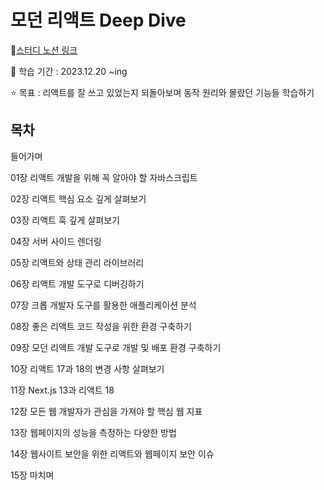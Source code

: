 # 모던 리액트 Deep Dive

🔗[스터디 노션 링크](https://yjmj.notion.site/deep-dive-0f458634f61543189f7b14924e716580?pvs=4)

📆 학습 기간 : 2023.12.20 ~ing

⭐ 목표 : 리액트를 잘 쓰고 있었는지 되돌아보며 동작 원리와 몰랐던 기능들 학습하기

## 목차

들어가며

01장 리액트 개발을 위해 꼭 알아야 할 자바스크립트

02장 리액트 핵심 요소 깊게 살펴보기

03장 리액트 훅 깊게 살펴보기

04장 서버 사이드 렌더링

05장 리액트와 상태 관리 라이브러리

06장 리액트 개발 도구로 디버깅하기

07장 크롭 개발자 도구를 활용한 애플리케이션 분석

08장 좋은 리액트 코드 작성을 위한 환경 구축하기

09장 모던 리액트 개발 도구로 개발 및 배포 환경 구축하기

10장 리액트 17과 18의 변경 사항 살펴보기

11장 Next.js 13과 리액트 18

12장 모든 웹 개발자가 관심을 가져야 할 핵심 웹 지표

13장 웹페이지의 성능을 측정하는 다양한 방법

14장 웹사이트 보안을 위한 리액트와 웹페이지 보안 이슈

15장 마치며
